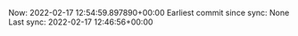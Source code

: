 Now: 2022-02-17 12:54:59.897890+00:00 Earliest commit since sync: None Last sync: 2022-02-17 12:46:56+00:00
